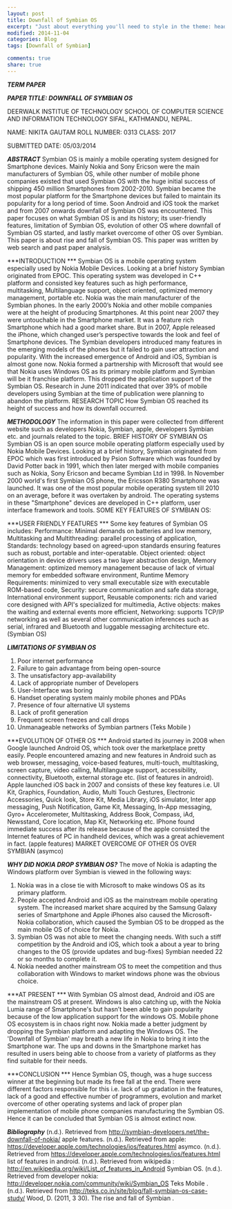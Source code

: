 ```yaml
---
layout: post
title: Downfall of Symbian OS
excerpt: "Just about everything you'll need to style in the theme: headings, paragraphs, blockquotes, tables, code blocks, and more."
modified: 2014-11-04
categories: Blog
tags: [Downfall of Symbian]

comments: true
share: true
---
```

 ***TERM PAPER***


***PAPER TITLE: DOWNFALL OF SYMBIAN OS***



DEERWALK INSTITUE OF TECHNOLOGY
SCHOOL OF COMPUTER SCIENCE AND INFORMATION TECHNOLOGY
SIFAL, KATHMANDU, NEPAL.


NAME: NIKITA GAUTAM
ROLL NUMBER: 0313 
CLASS: 2017
	




SUBMITTED DATE: 05/03/2014


***ABSTRACT***
Symbian OS is mainly a mobile operating system designed for Smartphone devices. Mainly Nokia and Sony Ericson were the main manufacturers of Symbian OS, while other number of mobile phone companies existed that used Symbian OS with the huge initial success of shipping 450 million Smartphones from 2002-2010. Symbian became the most popular platform for the Smartphone devices but failed to maintain its popularity for a long period of time. Soon Android and iOS took the market and from 2007 onwards downfall of Symbian OS was encountered. This paper focuses on what Symbian OS is and its history; its user-friendly features, limitation of Symbian OS, evolution of other OS where downfall of Symbian OS started, and lastly market overcome of other OS over Symbian. This paper is about rise and fall of Symbian OS. This paper was written by web search and past paper analysis.   

***INTRODUCTION ***
Symbian OS is a mobile operating system especially used by Nokia Mobile Devices.  Looking at a brief history Symbian originated from EPOC. This operating system was developed in C++ platform and consisted key features such as high performance, multitasking, Multilanguage support, object oriented, optimized memory management, portable etc. Nokia was the main manufacturer of the Symbian phones.  In the early 2000’s Nokia and other mobile companies were at the height of producing Smartphones. At this point near 2007 they were untouchable in the Smartphone market. It was a feature rich Smartphone which had a good market share. But in 2007, Apple released the iPhone, which changed user’s perspective towards the look and feel of Smartphone devices. The Symbian developers introduced many features in the emerging models of the phones but it failed to gain user attraction and popularity. With the increased emergence of Android and iOS, Symbian is almost gone now. Nokia formed a partnership with Microsoft that would see that Nokia uses Windows OS as its primary mobile platform and Symbian will be it franchise platform. This dropped the application support of the Symbian OS.  Research in June 2011 indicated that over 39% of mobile developers using Symbian at the time of publication were planning to abandon the platform.
RESEARCH TOPIC
 How Symbian OS reached its height of success and how its downfall occurred. 

***METHODOLOGY***
The information in this paper were collected from different website such as developers Nokia, Symbian, apple, developers Symbian etc. and journals related to the topic. 
BRIEF HISTORY OF SYMBIAN OS
Symbian OS is an open source mobile operating platform especially used by Nokia Mobile Devices.  Looking at a brief history, Symbian originated from EPOC which was first introduced by Psion Software which was founded by David Potter back in 1991, which then later merged with mobile companies such as Nokia, Sony Ericson and became Symbian Ltd in 1998. In November 2000 world's first Symbian OS phone, the Ericsson R380 Smartphone was launched. It was one of the most popular mobile operating system till 2010 on an average, before it was overtaken by android. The operating systems in these "Smartphone" devices are developed in C++ platform, user interface framework and tools.
SOME KEY FEATURES OF SYMBIAN OS:

***USER FRIENDLY FEATURES ***
Some key features of Symbian OS includes:  Performance: Minimal demands on batteries and low memory, Multitasking and Multithreading: parallel processing of application, Standards: technology based on agreed-upon standards ensuring features such as robust, portable and inter-operatable. Object oriented: object orientation in device drivers uses a two layer abstraction design, Memory Management: optimized memory management because of lack of virtual memory for embedded software environment, Runtime Memory Requirements: minimized to very small executable size with executable ROM-based code, Security: secure communication and safe data storage, International environment support, Reusable components: rich and varied core designed with API's specialized for multimedia, Active objects: makes the waiting and external events more efficient, Networking: supports TCP/IP networking as well as several other communication inferences such as serial, infrared and Bluetooth and luggable messaging architecture etc. (Symbian OS)

***LIMITATIONS OF SYMBIAN OS***
1.	Poor internet performance
2.	Failure to gain advantage from being open-source
3.	The unsatisfactory app-availability 
4.	Lack of appropriate number of Developers 
5.	User-Interface was boring
6.	Handset operating system mainly mobile phones and PDAs
7.	Presence of four alternative UI systems
8.	Lack of profit generation 
9.	Frequent screen freezes and call drops
10.	Unmanageable networks of Symbian partners 
(Teks Mobile )

***EVOLUTION OF OTHER OS ***
 Android started its journey in 2008 when Google launched Android OS, which took over the marketplace pretty easily. People encountered amazing and new features in Android such as web browser, messaging, voice-based features, multi-touch, multitasking, screen capture, video calling, Multilanguage support, accessibility, connectivity, Bluetooth, external storage etc. (list of features in android).            
Apple launched iOS back in 2007 and consists of these key features i.e. UI Kit, Graphics, Foundation, Audio, Multi Touch Gestures, Electronic Accessories, Quick look, Store Kit, Media Library, iOS simulator, Inter app messaging, Push Notification, Game Kit, Messaging, In-App messaging, Gyro+ Accelerometer, Multitasking, Address Book, Compass, iAd, Newsstand, Core location, Map Kit, Networking etc.  IPhone found immediate success after its release because of the apple consisted the Internet features of PC in handheld devices, which was a great achievement in fact. (apple features)
MARKET OVERCOME OF OTHER OS OVER SYMBIAN
 (asymco)


***WHY DID NOKIA DROP SYMBIAN OS?***
The move of Nokia is adapting the Windows platform over Symbian is viewed in the following ways:
1. Nokia was in a close tie with Microsoft to make windows OS as its primary platform.
2. People accepted Android and iOS as the mainstream mobile operating system. The increased market share acquired by the Samsung Galaxy series of Smartphone and Apple iPhones also caused the Microsoft-Nokia collaboration, which caused the Symbian OS to be dropped as the main mobile OS of choice for Nokia. 
3. Symbian OS was not able to meet the changing needs. With such a stiff competition by the Android and iOS, which took a about a year to bring changes to the OS (provide updates and bug-fixes) Symbian needed 22 or so months to complete it. 
4. Nokia needed another mainstream OS to meet the competition and thus collaboration with Windows to market windows phone was the obvious choice.  

***AT PRESENT *** 
With Symbian OS almost dead, Android and iOS are the mainstream OS at present. Windows is also catching up, with the Nokia Lumia range of Smartphone's but hasn’t been able to gain popularity because of the low application support for the windows OS. Mobile phone OS ecosystem is in chaos right now.  Nokia made a better judgment by dropping the Symbian platform and adapting the Windows OS. The 'Downfall of Symbian' may breath a new life in Nokia to bring it into the Smartphone war. The ups and downs in the Smartphone market has resulted in users being able to choose from a variety of platforms as they find suitable for their needs.


***CONCLUSION *** 
Hence Symbian OS, though, was a huge success winner at the beginning but made its free fall at the end.   There were different factors responsible for this i.e. lack of up gradation in the features, lack of a good and effective number of programmers, evolution and market overcome of other operating systems and lack of proper plan implementation of mobile phone companies manufacturing the Symbian OS. Hence it can be concluded that Symbian OS is almost extinct now. 

***Bibliography***
(n.d.). Retrieved from http://symbian-developers.net/the-downfall-of-nokia/
apple features. (n.d.). Retrieved from apple: https://developer.apple.com/technologies/ios/features.html
asymco. (n.d.). Retrieved from https://developer.apple.com/technologies/ios/features.html
list of features in android. (n.d.). Retrieved from wikipedia : http://en.wikipedia.org/wiki/List_of_features_in_Android
Symbian OS. (n.d.). Retrieved from developer nokia: http://developer.nokia.com/community/wiki/Symbian_OS
Teks Mobile . (n.d.). Retrieved from http://teks.co.in/site/blog/fall-symbian-os-case-study/
Wood, D. (2011, 3 30). The rise and fall of Symbian .









